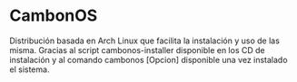 # CambonOS
Distribución basada en Arch Linux que facilita la instalación y uso de las misma. Gracias al script cambonos-installer disponible en los CD de instalación y al comando cambonos [Opcion] disponible una vez instalado el sistema.
